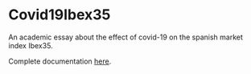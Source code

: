 # Covid19Ibex35
An academic essay about the effect of covid-19 on the spanish market index Ibex35.

Complete documentation [here](./documentation.docx).
